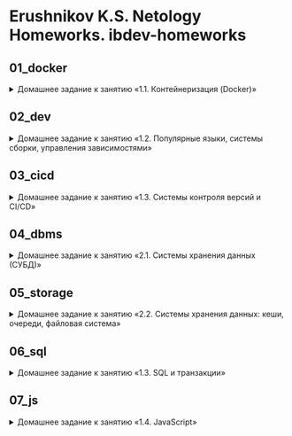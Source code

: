 # Erushnikov K.S. Netology Homeworks. ibdev-homeworks

## 01_docker
<details>
<summary>Домашнее задание к занятию «1.1. Контейнеризация (Docker)»</summary>
https://github.com/KErushnikov/ibdev-homeworks/tree/main/01_docker
</details>

## 02_dev
<details>
<summary>Домашнее задание к занятию «1.2. Популярные языки, системы сборки, управления зависимостями»</summary>
https://github.com/KErushnikov/ibdev-homeworks/tree/main/02_dev
</details>

## 03_cicd
<details>
<summary>Домашнее задание к занятию «1.3. Системы контроля версий и CI/CD»</summary>
https://github.com/KErushnikov/ibdev-homeworks/tree/main/03_cicd
</details>

## 04_dbms
<details>
<summary>Домашнее задание к занятию «2.1. Системы хранения данных (СУБД)»</summary>
https://github.com/KErushnikov/ibdev-homeworks/tree/main/04_dbms
</details>

## 05_storage
<details>
<summary>Домашнее задание к занятию «2.2. Системы хранения данных: кеши, очереди, файловая система»</summary>
https://github.com/KErushnikov/ibdev-homeworks/tree/main/05_storage
</details>

## 06_sql
<details>
<summary>Домашнее задание к занятию «1.3. SQL и транзакции»</summary>
https://github.com/KErushnikov/ibdev-homeworks/tree/main/06_sql
</details>

## 07_js
<details>
<summary>Домашнее задание к занятию «1.4. JavaScript»</summary>
https://github.com/KErushnikov/ibdev-homeworks/tree/main/07_js
</details>